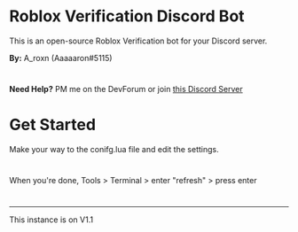 # Roblox Verification Discord Bot
This is an open-source Roblox Verification bot for your Discord server.

**By:** A_roxn (Aaaaaron#5115) 
#
**Need Help?** PM me on the DevForum or join [this Discord Server](https://discord.gg/PjKaAXx)

# Get Started
Make your way to the conifg.lua file and edit the settings.
#
When you're done, Tools > Terminal > enter "refresh" > press enter
#
#
---
This instance is on V1.1